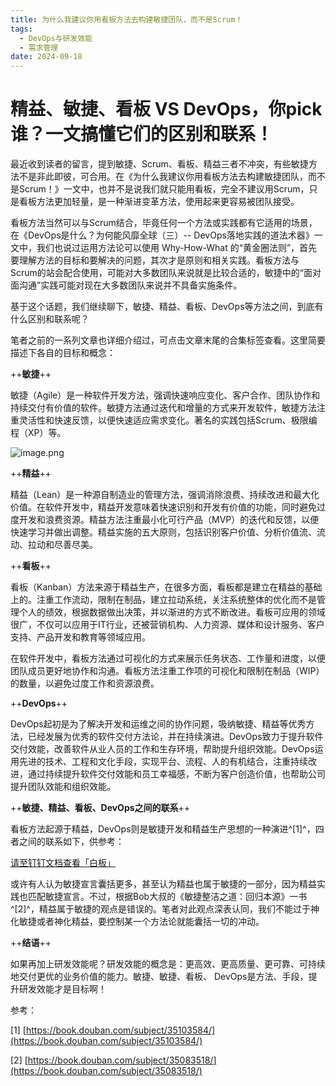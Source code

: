 ```yaml
---
title: 为什么我建议你用看板方法去构建敏捷团队，而不是Scrum！
tags: 
  - DevOps与研发效能
  - 需求管理
date: 2024-09-18
---
```


# 精益、敏捷、看板 VS DevOps，你pick谁？一文搞懂它们的区别和联系！

最近收到读者的留言，提到敏捷、Scrum、看板、精益三者不冲突，有些敏捷方法不是非此即彼，可合用。在《为什么我建议你用看板方法去构建敏捷团队，而不是Scrum！》一文中，也并不是说我们就只能用看板，完全不建议用Scrum，只是看板方法更加轻量，是一种渐进变革方法，使用起来更容易被团队接受。

看板方法当然可以与Scrum结合，毕竟任何一个方法或实践都有它适用的场景，在《DevOps是什么？为何能风靡全球（三）-- DevOps落地实践的道法术器》一文中，我们也说过运用方法论可以使用 Why-How-What 的“黄金圈法则”，首先要理解方法的目标和要解决的问题，其次才是原则和相关实践。看板方法与Scrum的站会配合使用，可能对大多数团队来说就是比较合适的，敏捷中的“面对面沟通”实践可能对现在大多数团队来说并不具备实施条件。

基于这个话题，我们继续聊下，敏捷、精益、看板、DevOps等方法之间，到底有什么区别和联系呢？

笔者之前的一系列文章也详细介绍过，可点击文章末尾的合集标签查看。这里简要描述下各自的目标和概念：

++**敏捷**++

敏捷（Agile）是一种软件开发方法，强调快速响应变化、客户合作、团队协作和持续交付有价值的软件。敏捷方法通过迭代和增量的方式来开发软件，敏捷方法注重灵活性和快速反馈，以便快速适应需求变化。著名的实践包括Scrum、极限编程（XP）等。

![image.png](https://alidocs.oss-cn-zhangjiakou.aliyuncs.com/res/jP2lRmeNXPpAO8g5/img/f94992cf-c240-4d5e-b026-101eda04aa29.png)

++**精益**++

精益（Lean）是一种源自制造业的管理方法，强调消除浪费、持续改进和最大化价值。在软件开发中，精益开发意味着快速识别和开发有价值的功能，同时避免过度开发和浪费资源。精益方法注重最小化可行产品（MVP）的迭代和反馈，以便快速学习并做出调整。精益实施的五大原则，包括识别客户价值、分析价值流、流动、拉动和尽善尽美。

++**看板**++

看板（Kanban）方法来源于精益生产，在很多方面，看板都是建立在精益的基础上的。注重工作流动，限制在制品，建立拉动系统，关注系统整体的优化而不是管理个人的绩效，根据数据做出决策，并以渐进的方式不断改进。看板可应用的领域很广，不仅可以应用于IT行业，还被营销机构、人力资源、媒体和设计服务、客户支持、产品开发和教育等领域应用。

在软件开发中，看板方法通过可视化的方式来展示任务状态、工作量和进度，以便团队成员更好地协作和沟通。看板方法注重工作项的可视化和限制在制品（WIP）的数量，以避免过度工作和资源浪费。

++**DevOps**++

DevOps起初是为了解决开发和运维之间的协作问题，吸纳敏捷、精益等优秀方法，已经发展为优秀的软件交付方法论，并在持续演进。DevOps致力于提升软件交付效能，改善软件从业人员的工作和生存环境，帮助提升组织效能。DevOps运用先进的技术、工程和文化手段，实现平台、流程、人的有机结合，注重持续改进，通过持续提升软件交付效能和员工幸福感，不断为客户创造价值，也帮助公司提升团队效能和组织效能。

++**敏捷、精益、看板、DevOps之间的联系**++

看板方法起源于精益，DevOps则是敏捷开发和精益生产思想的一种演进^\[1\]^，四者之间的联系如下，供参考：

[请至钉钉文档查看「白板」](https://alidocs.dingtalk.com/i/nodes/1DKw2zgV2PvOpQXRCpyZA0Zn8B5r9YAn?doc_type=wiki_doc&iframeQuery=anchorId%3DX02lt9x7m2gmt1xnapcyp)

或许有人认为敏捷宣言囊括更多，甚至认为精益也属于敏捷的一部分，因为精益实践也匹配敏捷宣言。不过，根据Bob大叔的《敏捷整洁之道：回归本源》一书^\[2\]^，精益属于敏捷的观点是错误的。笔者对此观点深表认同，我们不能过于神化敏捷或者神化精益，要控制某一个方法论就能囊括一切的冲动。

++**结语**++

如果再加上研发效能呢？研发效能的概念是：更高效、更高质量、更可靠、可持续地交付更优的业务价值的能力。敏捷、敏捷、看板、 DevOps是方法、手段，提升研发效能才是目标啊！

参考：

\[1\] [https://book.douban.com/subject/35103584/](https://book.douban.com/subject/35103584/)

\[2\] [https://book.douban.com/subject/35083518/](https://book.douban.com/subject/35083518/)
